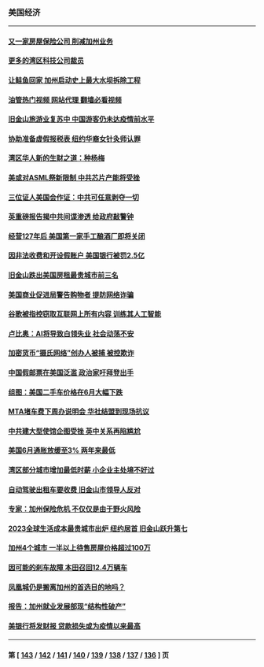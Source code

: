 ### 美国经济
---
#### [又一家房屋保险公司  削减加州业务](../../pages/ncid1078158/n14034760.md?07152045) 
#### [更多的湾区科技公司裁员](../../pages/ncid1078158/n14034757.md?07152045) 
#### [让鲑鱼回家 加州启动史上最大水坝拆除工程](../../pages/ncid1078158/n14034679.md?07152045) 
#### [油管热门视频 网站代理 翻墙必看视频](http://138.2.39.72:81/youtube.html?epic-marker?07152045)
#### [旧金山旅游业复苏中 中国游客仍未达疫情前水平](../../pages/ncid1078158/n14034676.md?07152045) 
#### [协助准备虚假报税表 纽约华裔女针灸师认罪](../../pages/ncid1078158/n14034653.md?07152045) 
#### [湾区华人新的生财之道：种杨梅](../../pages/ncid1078158/n14034567.md?07152045) 
#### [美或对ASML祭新限制 中共芯片产能将受挫](../../pages/ncid1078158/n14034476.md?07152045) 
#### [三位证人美国会作证：中共可任意剥夺一切](../../pages/ncid1078158/n14034378.md?07152045) 
#### [英重磅报告揭中共间谍渗透 给政府敲警钟](../../pages/ncid1078158/n14034267.md?07152045) 
#### [经营127年后 美国第一家手工酿酒厂即将关闭](../../pages/ncid1078158/n14034192.md?07152045) 
#### [因非法收费和开设假账户 美国银行被罚2.5亿](../../pages/ncid1078158/n14034175.md?07152045) 
#### [旧金山跌出美国房租最贵城市前三名](../../pages/ncid1078158/n14034169.md?07152045) 
#### [美国商业促进局警告购物者 提防网络诈骗](../../pages/ncid1078158/n14034141.md?07152045) 
#### [谷歌被指控窃取互联网上所有内容 训练其人工智能](../../pages/ncid1078158/n14034138.md?07152045) 
#### [卢比奥：AI将导致白领失业 社会动荡不安](../../pages/ncid1078158/n14034118.md?07152045) 
#### [加密货币“摄氏网络”创办人被捕 被控欺诈](../../pages/ncid1078158/n14033823.md?07152045) 
#### [中国假邮票在美国泛滥 政治家吁拜登出手](../../pages/ncid1078158/n14033701.md?07152045) 
#### [组图：美国二手车价格在6月大幅下跌](../../pages/ncid1078158/n14033429.md?07152045) 
#### [MTA堵车费下周办说明会 华社结盟到现场抗议](../../pages/ncid1078158/n14033332.md?07152045) 
#### [中共建大型使馆企图受挫 英中关系再陷尴尬](../../pages/ncid1078158/n14032944.md?07152045) 
#### [美国6月通胀放缓至3% 两年来最低](../../pages/ncid1078158/n14033008.md?07152045) 
#### [湾区部分城市增加最低时薪 小企业主处境不好过](../../pages/ncid1078158/n14032797.md?07152045) 
#### [自动驾驶出租车要收费 旧金山市领导人反对](../../pages/ncid1078158/n14032795.md?07152045) 
#### [专家：加州保险危机 不仅仅是由于野火风险](../../pages/ncid1078158/n14032785.md?07152045) 
#### [2023全球生活成本最贵城市出炉 纽约居首 旧金山跃升第七](../../pages/ncid1078158/n14032760.md?07152045) 
#### [加州4个城市 一半以上待售房屋价格超过100万](../../pages/ncid1078158/n14032748.md?07152045) 
#### [因可能的刹车故障 本田召回12.4万辆车](../../pages/ncid1078158/n14032662.md?07152045) 
#### [凤凰城仍是搬离加州的首选目的地吗？](../../pages/ncid1078158/n14032579.md?07152045) 
#### [报告：加州就业发展部现“结构性破产”](../../pages/ncid1078158/n14032575.md?07152045) 
#### [美银行将发财报 贷款损失或为疫情以来最高](../../pages/ncid1078158/n14032383.md?07152045) 

---
#### 第 [ [143](./143.md?07152045) / [142](./142.md?07152045) / [141](./141.md?07152045) / [140](./140.md?07152045) / [139](./139.md?07152045) / [138](./138.md?07152045) / [137](./137.md?07152045) / [136](./136.md?07152045) ] 页
